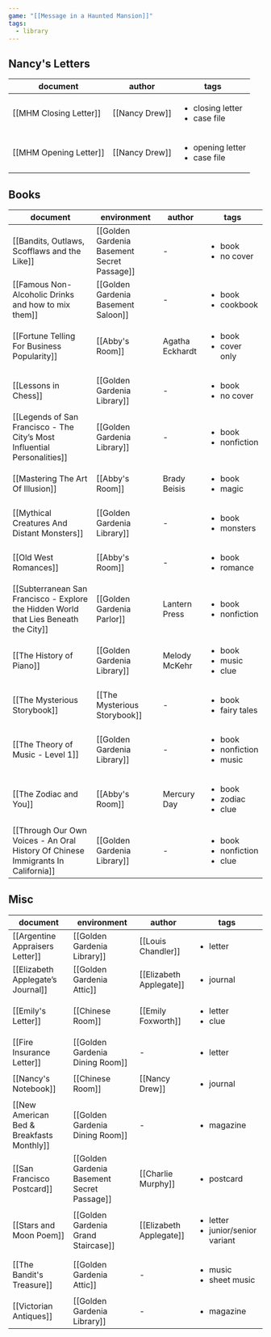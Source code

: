 ```yaml
---
game: "[[Message in a Haunted Mansion]]"
tags: 
  - library
---
```

## Nancy's Letters
<!-- QueryToSerialize: Table WITHOUT ID file.link as document, author, tags from "content/03 MHM/Library" where contains(tags, "case file") -->
<!-- SerializedQuery: Table WITHOUT ID file.link as document, author, tags from "content/03 MHM/Library" where contains(tags, "case file") -->

| document                                                             | author                                                   | tags                                               |
| -------------------------------------------------------------------- | -------------------------------------------------------- | -------------------------------------------------- |
| [[MHM Closing Letter]] | [[Nancy Drew]] | <ul><li>closing letter</li><li>case file</li></ul> |
| [[MHM Opening Letter]] | [[Nancy Drew]] | <ul><li>opening letter</li><li>case file</li></ul> |
<!-- SerializedQuery END -->

## Books
<!-- QueryToSerialize: Table WITHOUT ID file.link as document, environment, author, tags from "content/03 MHM/Library" where contains(tags, "book") -->
<!-- SerializedQuery: Table WITHOUT ID file.link as document, environment, author, tags from "content/03 MHM/Library" where contains(tags, "book") -->

| document                                                                                                                                                                                         | environment                                                                                                         | author          | tags                                                    |
| ------------------------------------------------------------------------------------------------------------------------------------------------------------------------------------------------ | ------------------------------------------------------------------------------------------------------------------- | --------------- | ------------------------------------------------------- |
| [[Bandits, Outlaws, Scofflaws and the Like]]                                                                                 | [[Golden Gardenia Basement Secret Passage]] | \-              | <ul><li>book</li><li>no cover</li></ul>                 |
| [[Famous Non-Alcoholic Drinks and how to mix them]]                                                                   | [[Golden Gardenia Basement Saloon]]                 | \-              | <ul><li>book</li><li>cookbook</li></ul>                 |
| [[Fortune Telling For Business Popularity]]                                                                                   | [[Abby's Room]]                                                         | Agatha Eckhardt | <ul><li>book</li><li>cover only</li></ul>               |
| [[Lessons in Chess]]                                                                                                                                 | [[Golden Gardenia Library]]                                 | \-              | <ul><li>book</li><li>no cover</li></ul>                 |
| [[Legends of San Francisco - The City’s Most Influential Personalities]]                         | [[Golden Gardenia Library]]                                 | \-              | <ul><li>book</li><li>nonfiction</li></ul>               |
| [[Mastering The Art Of Illusion]]                                                                                                       | [[Abby's Room]]                                                         | Brady Beisis    | <ul><li>book</li><li>magic</li></ul>                    |
| [[Mythical Creatures And Distant Monsters]]                                                                                   | [[Golden Gardenia Library]]                                 | \-              | <ul><li>book</li><li>monsters</li></ul>                 |
| [[Old West Romances]]                                                                                                                               | [[Abby's Room]]                                                         | \-              | <ul><li>book</li><li>romance</li></ul>                  |
| [[Subterranean San Francisco - Explore the Hidden World that Lies Beneath the City]] | [[Golden Gardenia Parlor]]                                   | Lantern Press   | <ul><li>book</li><li>nonfiction</li></ul>               |
| [[The History of Piano]]                                                                                                                         | [[Golden Gardenia Library]]                                 | Melody McKehr   | <ul><li>book</li><li>music</li><li>clue</li></ul>       |
| [[The Mysterious Storybook]]                                                                                                                 | [[The Mysterious Storybook]]                                    | \-              | <ul><li>book</li><li>fairy tales</li></ul>              |
| [[The Theory of Music - Level 1]]                                                                                                       | [[Golden Gardenia Library]]                                 | \-              | <ul><li>book</li><li>nonfiction</li><li>music</li></ul> |
| [[The Zodiac and You]]                                                                                                                             | [[Abby's Room]]                                                         | Mercury Day     | <ul><li>book</li><li>zodiac</li><li>clue</li></ul>      |
| [[Through Our Own Voices - An Oral History Of Chinese Immigrants In California]]         | [[Golden Gardenia Library]]                                 | \-              | <ul><li>book</li><li>nonfiction</li><li>clue</li></ul>  |
<!-- SerializedQuery END -->

## Misc
<!-- QueryToSerialize: Table WITHOUT ID file.link as document, environment, author, tags from "content/03 MHM/Library" where !contains(tags, "book") and !contains(tags, "case file") -->
<!-- SerializedQuery: Table WITHOUT ID file.link as document, environment, author, tags from "content/03 MHM/Library" where !contains(tags, "book") and !contains(tags, "case file") -->

| document                                                                                                   | environment                                                                                                         | author                                                                    | tags                                                   |
| ---------------------------------------------------------------------------------------------------------- | ------------------------------------------------------------------------------------------------------------------- | ------------------------------------------------------------------------- | ------------------------------------------------------ |
| [[Argentine Appraisers Letter]]                     | [[Golden Gardenia Library]]                                 | [[Louis Chandler]]           | <ul><li>letter</li></ul>                               |
| [[Elizabeth Applegate’s Journal]]                 | [[Golden Gardenia Attic]]                                     | [[Elizabeth Applegate]] | <ul><li>journal</li></ul>                              |
| [[Emily's Letter]]                                               | [[Chinese Room]]                                                       | [[Emily Foxworth]]           | <ul><li>letter</li><li>clue</li></ul>                  |
| [[Fire Insurance Letter]]                                 | [[Golden Gardenia Dining Room]]                         | \-                                                                        | <ul><li>letter</li></ul>                               |
| [[Nancy's Notebook]]                                           | [[Chinese Room]]                                                       | [[Nancy Drew]]                  | <ul><li>journal</li></ul>                              |
| [[New American Bed & Breakfasts Monthly]] | [[Golden Gardenia Dining Room]]                         | \-                                                                        | <ul><li>magazine</li></ul>                             |
| [[San Francisco Postcard]]                               | [[Golden Gardenia Basement Secret Passage]] | [[Charlie Murphy]]           | <ul><li>postcard</li></ul>                             |
| [[Stars and Moon Poem]]                                     | [[Golden Gardenia Grand Staircase]]                 | [[Elizabeth Applegate]] | <ul><li>letter</li><li>junior/senior variant</li></ul> |
| [[The Bandit's Treasure]]                                 | [[Golden Gardenia Attic]]                                     | \-                                                                        | <ul><li>music</li><li>sheet music</li></ul>            |
| [[Victorian Antiques]]                                       | [[Golden Gardenia Library]]                                 | \-                                                                        | <ul><li>magazine</li></ul>                             |
<!-- SerializedQuery END -->
